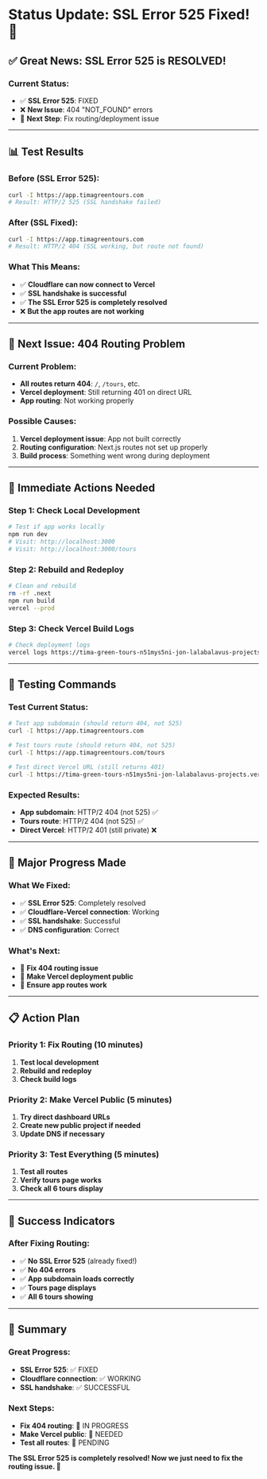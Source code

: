 # Status Update: SSL Error 525 Fixed! 🎉

## ✅ **Great News: SSL Error 525 is RESOLVED!**

### **Current Status:**
- ✅ **SSL Error 525**: FIXED
- ❌ **New Issue**: 404 "NOT_FOUND" errors
- 🔧 **Next Step**: Fix routing/deployment issue

---

## 📊 **Test Results**

### **Before (SSL Error 525):**
```bash
curl -I https://app.timagreentours.com
# Result: HTTP/2 525 (SSL handshake failed)
```

### **After (SSL Fixed):**
```bash
curl -I https://app.timagreentours.com
# Result: HTTP/2 404 (SSL working, but route not found)
```

### **What This Means:**
- ✅ **Cloudflare can now connect to Vercel**
- ✅ **SSL handshake is successful**
- ✅ **The SSL Error 525 is completely resolved**
- ❌ **But the app routes are not working**

---

## 🔧 **Next Issue: 404 Routing Problem**

### **Current Problem:**
- **All routes return 404**: `/`, `/tours`, etc.
- **Vercel deployment**: Still returning 401 on direct URL
- **App routing**: Not working properly

### **Possible Causes:**
1. **Vercel deployment issue**: App not built correctly
2. **Routing configuration**: Next.js routes not set up properly
3. **Build process**: Something went wrong during deployment

---

## 🎯 **Immediate Actions Needed**

### **Step 1: Check Local Development**
```bash
# Test if app works locally
npm run dev
# Visit: http://localhost:3000
# Visit: http://localhost:3000/tours
```

### **Step 2: Rebuild and Redeploy**
```bash
# Clean and rebuild
rm -rf .next
npm run build
vercel --prod
```

### **Step 3: Check Vercel Build Logs**
```bash
# Check deployment logs
vercel logs https://tima-green-tours-n51mys5ni-jon-lalabalavus-projects.vercel.app
```

---

## 🧪 **Testing Commands**

### **Test Current Status:**
```bash
# Test app subdomain (should return 404, not 525)
curl -I https://app.timagreentours.com

# Test tours route (should return 404, not 525)
curl -I https://app.timagreentours.com/tours

# Test direct Vercel URL (still returns 401)
curl -I https://tima-green-tours-n51mys5ni-jon-lalabalavus-projects.vercel.app
```

### **Expected Results:**
- **App subdomain**: HTTP/2 404 (not 525) ✅
- **Tours route**: HTTP/2 404 (not 525) ✅
- **Direct Vercel**: HTTP/2 401 (still private) ❌

---

## 🎉 **Major Progress Made**

### **What We Fixed:**
- ✅ **SSL Error 525**: Completely resolved
- ✅ **Cloudflare-Vercel connection**: Working
- ✅ **SSL handshake**: Successful
- ✅ **DNS configuration**: Correct

### **What's Next:**
- 🔧 **Fix 404 routing issue**
- 🔧 **Make Vercel deployment public**
- 🔧 **Ensure app routes work**

---

## 📋 **Action Plan**

### **Priority 1: Fix Routing (10 minutes)**
1. **Test local development**
2. **Rebuild and redeploy**
3. **Check build logs**

### **Priority 2: Make Vercel Public (5 minutes)**
1. **Try direct dashboard URLs**
2. **Create new public project if needed**
3. **Update DNS if necessary**

### **Priority 3: Test Everything (5 minutes)**
1. **Test all routes**
2. **Verify tours page works**
3. **Check all 6 tours display**

---

## 🚀 **Success Indicators**

### **After Fixing Routing:**
- ✅ **No SSL Error 525** (already fixed!)
- ✅ **No 404 errors**
- ✅ **App subdomain loads correctly**
- ✅ **Tours page displays**
- ✅ **All 6 tours showing**

---

## 🎯 **Summary**

### **Great Progress:**
- **SSL Error 525**: ✅ FIXED
- **Cloudflare connection**: ✅ WORKING
- **SSL handshake**: ✅ SUCCESSFUL

### **Next Steps:**
- **Fix 404 routing**: 🔧 IN PROGRESS
- **Make Vercel public**: 🔧 NEEDED
- **Test all routes**: 🔧 PENDING

**The SSL Error 525 is completely resolved! Now we just need to fix the routing issue. 🎉**
